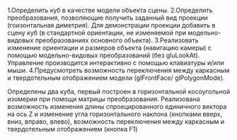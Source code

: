 1.Определить куб в качестве модели объекта сцены.
2.Определить преобразования, позволяющие получить заданный вид проекции (гоизонтальная диметрия). Для демонстрации проекции добавить в сцену куб (в стандартной
ориентации, не изменяемой при модельно-видовых преобразованиях основного объекта).
3.Реализовать изменение ориентации и размеров объекта (навигацию камеры) с помощью
модельно-видовых преобразований (без gluLookAt). Управление производится интерактивно с
помощью клавиатуры и/или мыши.
4.Предусмотреть возможность переключения между каркасным и твердотельным
отображением модели (glFrontFace/ glPolygonMode).

Определены два куба, первый построен в горизонтальной косоугольной изомерии при помощи матрицы преобразования. Реализована возможность изменения длины спроецированного единичного вектора на ось Z и изменение угла горизонтального наклона (кнопками вверх, вниз, вправо, влево), возможность переключения между каркасным и твердотельным отображением (кнопка F1)